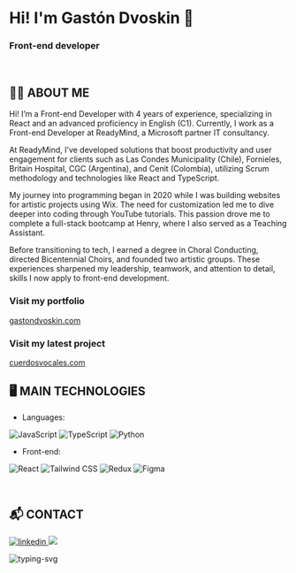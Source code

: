 # Hi! I'm Gastón Dvoskin 👋
### Front-end developer

<br /> 

## :man_technologist: ABOUT ME

Hi! I’m a Front-end Developer with 4 years of experience, specializing in React and an advanced proficiency in English (C1). Currently, I work as a Front-end Developer at ReadyMind, a Microsoft partner IT consultancy. 

At ReadyMind, I’ve developed solutions that boost productivity and user engagement for clients such as Las Condes Municipality (Chile), Fornieles, Britain Hospital, CGC (Argentina), and Cenit (Colombia), utilizing Scrum methodology and technologies like React and TypeScript.

My journey into programming began in 2020 while I was building websites for artistic projects using Wix. The need for customization led me to dive deeper into coding through YouTube tutorials. This passion drove me to complete a full-stack bootcamp at Henry, where I also served as a Teaching Assistant.

Before transitioning to tech, I earned a degree in Choral Conducting, directed Bicentennial Choirs, and founded two artistic groups. These experiences sharpened my leadership, teamwork, and attention to detail, skills I now apply to front-end development.


### Visit my portfolio 
[gastondvoskin.com](https://www.gastondvoskin.com)

### Visit my latest project 
[cuerdosvocales.com](https://www.cuerdosvocales.com)
<br /> 

## :desktop_computer: MAIN TECHNOLOGIES

- Languages:

![JavaScript](https://img.shields.io/badge/JavaScript%20-%23F7DF1E.svg?style=for-the-badge&logo=javascript&logoColor=black)
![TypeScript](https://img.shields.io/badge/TypeScript%20-%233178C6.svg?style=for-the-badge&logo=typescript&logoColor=white)
![Python](https://img.shields.io/badge/Python-%233776AB.svg?style=for-the-badge&logo=python&logoColor=white)

- Front-end:
  
![React](https://img.shields.io/badge/React%20-%2361DAFB.svg?style=for-the-badge&logo=react&logoColor=black)
![Tailwind CSS](https://img.shields.io/badge/Tailwind%20CSS%20-%231a202c.svg?style=for-the-badge&logo=tailwind-css&logoColor=38b2ac)
![Redux](https://img.shields.io/badge/Redux%20-%23764ABC.svg?style=for-the-badge&logo=redux&logoColor=white)
![Figma](https://img.shields.io/badge/Figma%20-%23F24E1E.svg?style=for-the-badge&logo=figma&logoColor=white)


</section>

<br /> 

## :mailbox_with_mail: CONTACT

<a href="https://linkedin.com/in/gaston-dvoskin">
<img src="https://img.shields.io/badge/linkedin:  gaston--dvoskin-%2300acee.svg?color=405DE6&style=for-the-badge&logo=linkedin&logoColor=white" alt=linkedin />
</a>
<a href="mailto:dvoskingaston@gmail.com">
<img src="https://img.shields.io/badge/gmail: dvoskingaston@gmail.com-%23EA4335.svg?style=for-the-badge&logo=gmail&logoColor=white" />
</a>

![typing-svg](https://readme-typing-svg.herokuapp.com?font=Time+New+Roman&color=blue&size=25&center=true&vCenter=true&width=600&height=100&lines=Thanks+for+your+visit+&hearts;++;)
